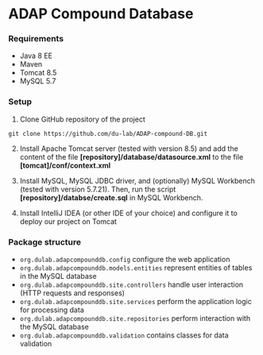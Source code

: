 # ADAP Compound Database

### Requirements
- Java 8 EE
- Maven
- Tomcat 8.5
- MySQL 5.7

### Setup
1. Clone GitHub repository of the project
```
git clone https://github.com/du-lab/ADAP-compound-DB.git
```
2. Install Apache Tomcat server (tested with version 8.5) and add the content of the file **[repository]/database/datasource.xml** to the file **[tomcat]/conf/context.xml**

3. Install MySQL, MySQL JDBC driver, and (optionally) MySQL Workbench (tested with version 5.7.21). Then, run the script **[repository]/databse/create.sql** in MySQL Workbench.

4. Install IntelliJ IDEA (or other IDE of your choice) and configure it to deploy our project on Tomcat 

### Package structure
* `org.dulab.adapcompounddb.config` configure the web application
* `org.dulab.adapcompounddb.models.entities` represent entities of tables in the MySQL database
* `org.dulab.adapcompounddb.site.controllers` handle user interaction (HTTP requests and responses)
* `org.dulab.adapcompounddb.site.services` perform the application logic for processing data
* `org.dulab.adapcompounddb.site.repositories` perform interaction with the MySQL database
* `org.dulab.adapcompounddb.validation` contains classes for data validation

